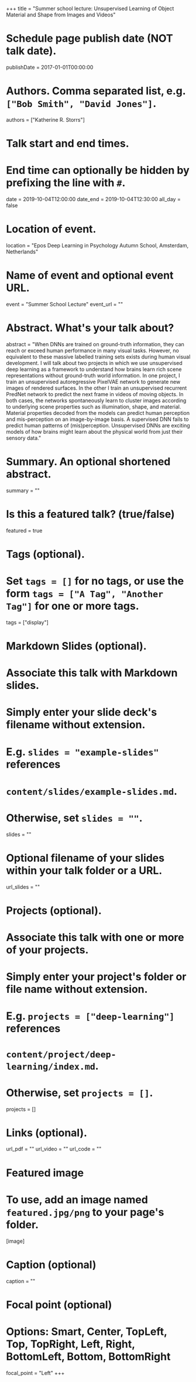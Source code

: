 +++
title = "Summer school lecture: Unsupervised Learning of Object Material and Shape from Images and Videos"

# Schedule page publish date (NOT talk date).
publishDate = 2017-01-01T00:00:00

# Authors. Comma separated list, e.g. `["Bob Smith", "David Jones"]`.
authors = ["Katherine R. Storrs"]

# Talk start and end times.
#   End time can optionally be hidden by prefixing the line with `#`.
date = 2019-10-04T12:00:00
date_end = 2019-10-04T12:30:00
all_day = false

# Location of event.
location = "Epos Deep Learning in Psychology Autumn School, Amsterdam, Netherlands"

# Name of event and optional event URL.
event = "Summer School Lecture"
event_url = ""

# Abstract. What's your talk about?
abstract = "When DNNs are trained on ground-truth information, they can reach or exceed human performance in many visual tasks. However, no equivalent to these massive labelled training sets exists during human visual development. I will talk about two projects in which we use unsupervised deep learning as a framework to understand how brains learn rich scene representations without ground-truth world information. In one project, I train an unsupervised autoregressive PixelVAE network to generate new images of rendered surfaces. In the other I train an unsupervised recurrent PredNet network to predict the next frame in videos of moving objects. In both cases, the networks spontaneously learn to cluster images according to underlying scene properties such as illumination, shape, and material. Material properties decoded from the models can predict human perception and mis-perception on an image-by-image basis. A supervised DNN fails to predict human patterns of (mis)perception. Unsupervised DNNs are exciting models of how brains might learn about the physical world from just their sensory data."

# Summary. An optional shortened abstract.
summary = ""

# Is this a featured talk? (true/false)
featured = true

# Tags (optional).
#   Set `tags = []` for no tags, or use the form `tags = ["A Tag", "Another Tag"]` for one or more tags.
tags = ["display"]

# Markdown Slides (optional).
#   Associate this talk with Markdown slides.
#   Simply enter your slide deck's filename without extension.
#   E.g. `slides = "example-slides"` references 
#   `content/slides/example-slides.md`.
#   Otherwise, set `slides = ""`.
slides = ""

# Optional filename of your slides within your talk folder or a URL.
url_slides = ""

# Projects (optional).
#   Associate this talk with one or more of your projects.
#   Simply enter your project's folder or file name without extension.
#   E.g. `projects = ["deep-learning"]` references 
#   `content/project/deep-learning/index.md`.
#   Otherwise, set `projects = []`.
projects = []

# Links (optional).
url_pdf = ""
url_video = ""
url_code = ""

# Featured image
# To use, add an image named `featured.jpg/png` to your page's folder. 
[image]
  # Caption (optional)
  caption = ""

  # Focal point (optional)
  # Options: Smart, Center, TopLeft, Top, TopRight, Left, Right, BottomLeft, Bottom, BottomRight
  focal_point = "Left"
+++

